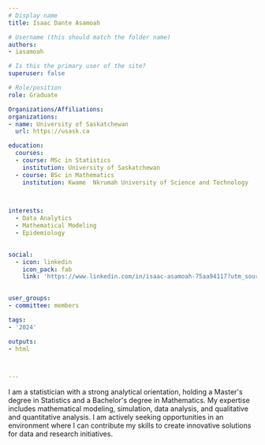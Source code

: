 ```yaml
---
# Display name
title: Isaac Dante Asamoah

# Username (this should match the folder name)
authors:
- iasamoah

# Is this the primary user of the site?
superuser: false

# Role/position
role: Graduate

Organizations/Affiliations:
organizations:
- name: University of Saskatchewan
  url: https://usask.ca

education:
  courses:
  - course: MSc in Statistics
    institution: University of Saskatchewan
  - course: BSc in Mathematics
    institution: Kwame  Nkrumah University of Science and Technology
  


interests:
  - Data Analytics
  - Mathematical Modeling
  - Epidemiology
  

social:
  - icon: linkedin
    icon_pack: fab
    link: 'https://www.linkedin.com/in/isaac-asamoah-75aa94117?utm_source=share&utm_campaign=share_via&utm_content=profile&utm_medium=ios_app'
   

user_groups:
- committee: members

tags:
- '2024'

outputs:
- html



---
```


I am a statistician with a strong analytical orientation, holding a Master's degree in Statistics and a Bachelor's degree in Mathematics. My expertise includes mathematical modeling, simulation, data analysis, and qualitative and quantitative analysis. I am actively seeking opportunities in an environment where I can contribute my skills to create innovative solutions for data and research initiatives.